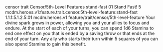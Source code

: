 <ability>
  <metadata>
    <class>censor</class>
    <feature_type>trait</feature_type>
    <file_dpath>Censor/5th-Level Features</file_dpath>
    <item_id>stand-fast</item_id>
    <item_index>01</item_index>
    <item_name>Stand Fast!</item_name>
    <level>5</level>
    <scc>mcdm.heroes.v1:feature.trait.censor.5th-level-feature:stand-fast</scc>
    <scdc>1.1.1:5.1.2.5:01</scdc>
    <source>mcdm.heroes.v1</source>
    <type>feature/trait/censor/5th-level-feature</type>
  </metadata>
  <effects>
    <effect type="mundane">Your divine spark grows in power, allowing you and your allies to focus and endure. At the start of each of your turns, you can spend 1d6 Stamina to end one effect on you that is ended by a saving throw or that ends at the end of your turn. Any ally who starts their turn within 5 squares of you can also spend Stamina to gain this benefit.</effect>
  </effects>
</ability>
